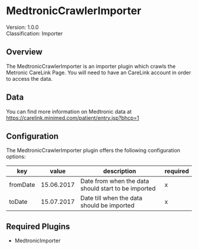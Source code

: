 # MedtronicCrawlerImporter
Version: 1.0.0  
Classification: Importer

Overview
-----
The MedtronicCrawlerImporter is an importer plugin which crawls the Metronic CareLink Page. 
You will need to have an CareLink account in order to access the data.

Data
-----
You can find more information on Medtronic data at https://carelink.minimed.com/patient/entry.jsp?bhcp=1

Configuration
-----
The MedtronicCrawlerImporter plugin offers the following configuration options:

| key  | value | description | required |
| ------------- | ------------- |  ------------- | ------------- |
| fromDate | 15.06.2017 | Date from when the data should start to be imported | x
| toDate | 15.07.2017 | Date till when the data should be imported | x


Required Plugins
-----
 - MedtronicImporter